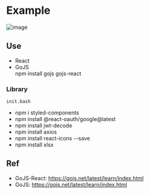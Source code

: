 # Example
![image](https://github.com/GAE4COON/Diagram_sample/assets/112956015/4286a817-e3ab-47c3-b96a-443de2cf65fc)

## Use
- React
- GoJS<br>
  npm install gojs gojs-react

### Library
```init.bash```


- npm i styled-components
- npm install @react-oauth/google@latest
- npm install jwt-decode
- npm install axios
- npm install react-icons --save
- npm install xlsx 

## Ref
- GoJS-React: https://gojs.net/latest/learn/index.html
- GoJS: https://gojs.net/latest/learn/index.html